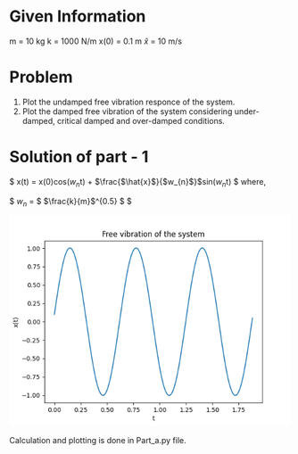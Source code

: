 # Given Information

m = 10 kg
k = 1000 N/m
x(0) = 0.1 m
$\hat{x}$ = 10 m/s

# Problem

1. Plot the undamped free vibration responce of the system.
2. Plot the damped free vibration of the system considering under-damped, critical damped and over-damped conditions.

# Solution of part - 1

$ x(t) = x(0)cos($w_{n}$t) + $\frac{$\hat{x}$}{$w_{n}$}$sin($w_{n}$t) $
where,

$ $w_{n}$ = $ $\frac{k}{m}$^{0.5} $ $ 

![plot](./Part_1_Plot.png)


Calculation and plotting is done in Part_a.py file.


